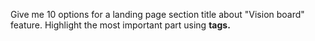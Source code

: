 Give me 10 options for a landing page section title about "Vision board" feature. Highlight the most important part using <strong> tags.
